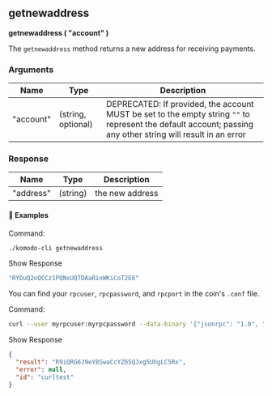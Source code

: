 ## getnewaddress

**getnewaddress ( "account" )**

The `getnewaddress` method returns a new address for receiving payments.

### Arguments

| Name      | Type               | Description                                                  |
| --------- | ------------------ | ------------------------------------------------------------ |
| "account" | (string, optional) | DEPRECATED: If provided, the account MUST be set to the empty string `""` to represent the default account; passing any other string will result in an error |

### Response

| Name      | Type     | Description     |
| --------- | -------- | --------------- |
| "address" | (string) | the new address |

#### 📌 Examples

Command:

```bash
./komodo-cli getnewaddress
```

Show Response

```bash
"RYDuQ2oQCCz1PQNxUQTDAaRinWKiCoT2E6"
```

You can find your `rpcuser`, `rpcpassword`, and `rpcport` in the coin's `.conf` file.

Command:

```bash
curl --user myrpcuser:myrpcpassword --data-binary '{"jsonrpc": "1.0", "id":"curltest", "method": "getnewaddress", "params": [] }' -H 'content-type: text/plain;' http://127.0.0.1:myrpcport/
```

Show Response

```json
{
  "result": "R9iQRG6J9eY8SwaCcYZ65QJxg5UhgLC5Rx",
  "error": null,
  "id": "curltest"
}
```